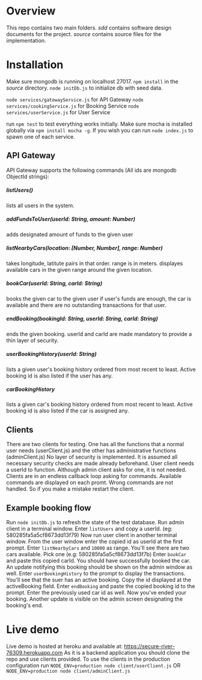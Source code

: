 # Overview
This repo contains two main folders.
_sdd_ contains software design documents for the project.
_source_ contains source files for the implementation.

# Installation
Make sure mongodb is running on localhost 27017.
`npm install` in the _source_ directory.
`node initDb.js` to initialize db with seed data.

`node services/gatewayService.js` for API Gateway
`node services/cookingService.js` for Booking Service
`node services/userService.js` for User Service

run `npm test` to test everything works initially. Make sure mocha is installed globally via `npm install mocha -g`.
If you wish you can run `node index.js` to spawn one of each service.

## API Gateway
API Gateway supports the following commands (All ids are mongodb ObjectId strings):
##### listUsers()
lists all users in the system.
##### addFundsToUser(userId: String, amount: Number)
adds designated amount of funds to the given user
##### listNearbyCars(location: [Number, Number], range: Number)
takes longitude, latitute pairs in that order.
range is in meters.
displayes available cars in the given range around the given location.
##### bookCar(userId: String, carId: String)
books the given car to the given user if user's funds are enough, the car is available and there are no outstanding transactions for that user.
##### endBooking(bookingId: String, userId: String, carId: String)
ends the given booking. userId and carId are made mandatory to provide a thin layer of security.
##### userBookingHistory(userId: String)
lists a given user's booking history ordered from most recent to least.
Active booking id is also listed if the user has any.
##### carBookingHistory
lists a given car's booking history ordered from most recent to least.
Active booking id is also listed if the car is assigned any.

## Clients
There are two clients for testing. One has all the functions that a normal user needs (userClient.js) and the other has administrative functions (adminClient.js)
No layer of security is implemented. It is assumed all necessary security checks are made already beforehand.
User client needs a userId to function. Although admin client asks for one, it is not needed.
Clients are in an endless callback loop asking for commands. Available commands are displayed on each promt.
Wrong commands are not handled. So if you make a mistake restart the client.

## Example booking flow
Run `node initDb.js` to refresh the state of the test database.
Run admin client in a terminal window.
Enter `listUsers` and copy a userId. (eg: 580285fa5a5cf8673dd13f79)
Now run user client in another terminal window.
From the user window enter the copied id as userId at the first prompt.
Enter `listNearbyCars` and `10000` as range.
You'll see there are two cars available. Pick one (e.g: 580285fa5a5cf8673dd13f7b)
Enter `bookCar` and paste this copied carId.
You should have successfully booked the car. An update notifying this booking should be shown on the admin window as well.
Enter `userBookingHistory` to the prompt to display the transactions.
You'll see that the suer has an active booking. Copy the id displayed at the activeBooking field.
Enter `endBooking` and paste the copied booking id to the prompt. Enter the previously used car id as well.
Now you've ended your booking. Another update is visible on the admin screen designating the booking's end.

# Live demo
Live demo is hosted at heroku and available at: https://secure-river-76309.herokuapp.com
As it is a backend application you should clone the repo and use clients provided.
To use the clients in the production configuration run
`NODE_ENV=production node client/userClient.js`
OR
`NODE_ENV=production node client/adminClient.js`
